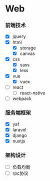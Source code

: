# Web

### 前端技术

* [x] jquery
* [x] html
  * [x] storage
  * [x] canvas
* [x] css
  * [x] sass
  * [x] less
* [x] vue
  * [x] vuex
* [ ] react
  * [ ] react-native
* [ ] webpack

### 服务端框架

* [x] yaf
* [x] laravel
* [x] django
* [x] nuxtjs

### 架构设计

* [ ] 负载均衡
* [ ] rpc协议
